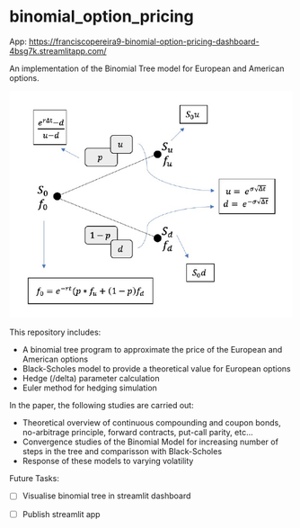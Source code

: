 # binomial_option_pricing

App: https://franciscopereira9-binomial-option-pricing-dashboard-4bsg7k.streamlitapp.com/

An implementation of the Binomial Tree model for European and American options.

![binomial_model](binom.jpg)

This repository includes:
- A binomial tree program to approximate the price of the European and American options
- Black-Scholes model to provide a theoretical value for European options
- Hedge (/delta) parameter calculation
- Euler method for hedging simulation

In the paper, the following studies are carried out:
- Theoretical overview of continuous compounding and coupon bonds, no-arbitrage principle, forward contracts, put-call parity, etc...
- Convergence studies of the Binomial Model for increasing number of steps in the tree and comparisson with Black-Scholes
- Response of these models to varying volatility

Future Tasks:
- [ ] Visualise binomial tree in streamlit dashboard
- [ ] Publish streamlit app

